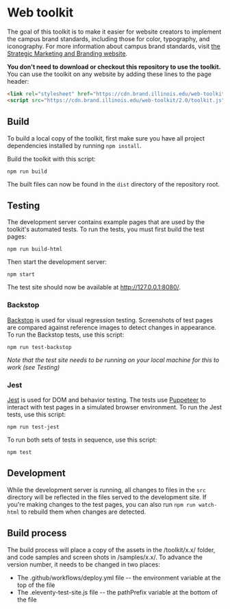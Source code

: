 # Web toolkit

The goal of this toolkit is to make it easier for website creators to implement the campus brand standards, including those for color, typography, and iconography. For more information about campus brand standards, visit [the Strategic Marketing and Branding website](https://marketing.illinois.edu).

**You don't need to download or checkout this repository to use the toolkit.** You can use the toolkit on any website by adding these lines to the page header:

```html
<link rel="stylesheet" href="https://cdn.brand.illinois.edu/web-toolkit/2.0/toolkit.css">
<script src="https://cdn.brand.illinois.edu/web-toolkit/2.0/toolkit.js"></script>
``` 

## Build

To build a local copy of the toolkit, first make sure you have all project dependencies installed by running `npm install`.

Build the toolkit with this script: 

````
npm run build
````

The built files can now be found in the `dist` directory of the repository root.

## Testing

The development server contains example pages that are used by the toolkit's automated tests. To run the tests, you must first build the test pages:

````
npm run build-html
````

Then start the development server:

````
npm start
````

The test site should now be available at http://127.0.0.1:8080/.

### Backstop

[Backstop](https://github.com/garris/BackstopJS) is used for visual regression testing. Screenshots of test pages are compared against reference images to detect changes in appearance. To run the Backstop tests, use this script:

````
npm run test-backstop
````

*Note that the test site needs to be running on your local machine for this to work (see Testing)*

### Jest

[Jest](https://jestjs.io/) is used for DOM and behavior testing. The tests use [Puppeteer](https://github.com/puppeteer/puppeteer/) to interact with test pages in a simulated browser environment. To run the Jest tests, use this script:

````
npm run test-jest
```` 

To run both sets of tests in sequence, use this script:

````
npm test
````

## Development

While the development server is running, all changes to files in the `src` directory will be reflected in the files served to the development site. If you're making changes to the test pages, you can also run `npm run watch-html` to rebuild them when changes are detected.


## Build process

The build process will place a copy of the assets in the /toolkit/x.x/ folder, and code samples and screen shots in /samples/x.x/. To advance the version number, it needs to be changed in two places:

* The .github/workflows/deploy.yml file -- the environment variable at the top of the file 
* The .eleventy-test-site.js file -- the pathPrefix variable at the bottom of the file
